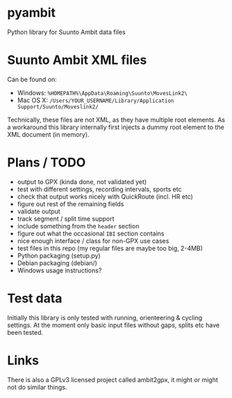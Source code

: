 pyambit
=======

Python library for Suunto Ambit data files


Suunto Ambit XML files
======================

Can be found on:

* Windows: `%HOMEPATH%\AppData\Roaming\Suunto\MovesLink2\`
* Mac OS X: `/Users/YOUR_USERNAME/Library/Application Support/Suunto/Moveslink2/`

Technically, these files are not XML, as they have multiple root elements.
As a workaround this library internally first injects a dummy root element
to the XML document (in memory).


Plans / TODO
============

* output to GPX (kinda done, not validated yet)
* test with different settings, recording intervals, sports etc
* check that output works nicely with QuickRoute (incl. HR etc)
* figure out rest of the remaining fields
* validate output
* track segment / split time support
* include something from the `header` section
* figure out what the occasional `IBI` section contains
* nice enough interface / class for non-GPX use cases
* test files in this repo (my regular files are maybe too big, 2-4MB)
* Python packaging (setup.py)
* Debian packaging (debian/)
* Windows usage instructions?


Test data
=========

Initially this library is only tested with running, orienteering & cycling
settings. At the moment only basic input files without gaps, splits etc
have been tested.


Links
=====

There is also a GPLv3 licensed project called ambit2gpx, it might or
might not do similar things.


